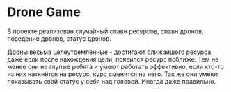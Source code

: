 # Drone Game

В проекте реализован случайный спавн ресурсов, спавн дронов, поведение дронов, статус дронов.

Дроны весьма целеутремлённые - достигают ближайшего ресурса, даже если после нахождения цели, появился ресурс поближе. Тем не менее они не глупые ребята и умеют работать эффективно, если кто-то из них наткнётся на ресурс, курс сменится на него.
Так же они умеют показывать свой статус у себя над головой. Иногда даже правильно.
